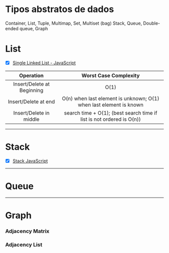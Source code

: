 # Tipos abstratos de dados

Container, List, Tuple, Multimap, Set, Multiset (bag)
Stack, Queue, Double-ended queue, Graph

# List

- [x] [Single Linked List - JavaScript](https://github.com/)

|         Operation          |                         Worst Case Complexity                         |
| :------------------------: | :-------------------------------------------------------------------: |
| Insert/Delete at Beginning |                                 O(1)                                  |
|    Insert/Delete at end    |  O(n) when last element is unknown; O(1) when last element is known   |
|  Insert/Delete in middle   | search time + O(1); (best search time if list is not ordered is O(n)) |

---

# Stack

- [x] [Stack JavaScript](https://github.com/)

---

# Queue

---

# Graph

### Adjacency Matrix

### Adjacency List
